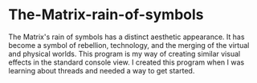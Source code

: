 # The-Matrix-rain-of-symbols
The Matrix's rain of symbols has a distinct aesthetic appearance.
It has become a symbol of rebellion, technology, and the merging of the virtual and physical worlds.
This program is my way of creating similar visual effects in the standard console view.
I created this program when I was learning about threads and needed a way to get started.
